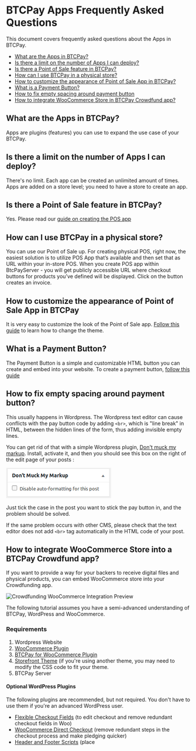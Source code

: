 # BTCPay Apps Frequently Asked Questions

This document covers frequently asked questions about the Apps in BTCPay.

* [What are the Apps in BTCPay?](#what-are-the-apps-in-btcpay)
* [Is there a limit on the number of Apps I can deploy?](#is-there-a-limit-on-the-number-of-apps-i-can-deploy)
* [Is there a Point of Sale feature in BTCPay?](#is-there-a-point-of-sale-feature-in-btcpay)
* [How can I use BTCPay in a physical store?](#how-can-i-use-btcpay-in-a-physical-store)
* [How to customize the appearance of Point of Sale App in BTCPay?](#how-to-customize-the-appearance-of-Point-of-Sale-App-in-BTCPay)
* [What is a Payment Button?](#what-is-a-payment-button)
* [How to fix empty spacing around payment button](#how-to-fix-empty-spacing-around-payment-button)
* [How to integrate WooCommerce Store in BTCPay Crowdfund app?](#how-to-integrate-woocommerce-store-into-a-btcpay-crowdfund-app)

## What are the Apps in BTCPay?
Apps are plugins (features) you can use to expand the use case of your BTCPay.

## Is there a limit on the number of Apps I can deploy?
There's no limit. Each app can be created an unlimited amount of times. Apps are added on a store level; you need to have a store to create an app.

## Is there a Point of Sale feature in BTCPay?
Yes. Please read our [guide on creating the POS app](/GettingStarted.md#creating-the-pay-button)

## How can I use BTCPay in a physical store?
You can use our Point of Sale up. For creating physical POS, right now, the easiest solution is to utilize POS App that’s available and then set that as URL within your in-store POS. When you create POS app within BtcPayServer - you will get publicly accessible URL where checkout buttons for products you’ve defined will be displayed. Click on the button creates an invoice.

## How to customize the appearance of Point of Sale App in BTCPay
It is very easy to customize the look of the Point of Sale app. [Follow this guide](/Theme.md) to learn how to change the theme.

## What is a Payment Button?
The Payment Button is a simple and customizable HTML button you can create and embed into your website. To create a payment button, [follow this guide](/GettingStarted.md#creating-the-point-of-sale-app)

## How to fix empty spacing around payment button?
This usually happens in Wordpress. The Wordpress text editor can cause conflicts with the pay button code by adding `<br>`, which is "line break" in HTML, between the hidden lines of the form, thus adding invisible empty lines. 

You can get rid of that with a simple Wordpress plugin, [Don't muck my markup](https://wordpress.org/plugins/dont-muck-my-markup/). Install, activate it, and then you should see this box on the right of the edit page of your posts :  

![Dont-muck-markup](/img/Dont-muck-markup.png)

Just tick the case in the post you want to stick the pay button in, and the problem should be solved.

If the same problem occurs with other CMS, please check that the text editor does not add `<br>` tag automatically in the HTML code of your post.

## How to integrate WooCommerce Store into a BTCPay Crowdfund app?
If you want to provide a way for your backers to receive digital files and physical products, you can embed WooCommerce store into your Crowdfunding app.

![Crowdfunding WooCommerce Integration Preview](/img/CrowdfundingWoo.gif)

The following tutorial assumes you have a semi-advanced understanding of BTCPay, WordPress and WooCommerce.

### Requirements
1. Wordpress Website
2. [WooCommerce Plugin](https://wordpress.org/plugins/woocommerce/)
3. [BTCPay for WooCommerce Plugin](https://wordpress.org/plugins/btcpay-for-woocommerce/)
4. [Storefront Theme](https://wordpress.org/themes/storefront/) (if you're using another theme, you may need to modify the CSS code to fit your theme.
5. BTCPay Server 

#### Optional WordPress Plugins
The following plugins are recommended, but not required. You don't have to use them if you're an advanced WordPress user. 
* [Flexible Checkout Fields](https://wordpress.org/plugins/flexible-checkout-fields/) (to edit checkout and remove redundant checkout fields in Woo)
* [WooCommerce Direct Checkout](https://wordpress.org/plugins/woocommerce-direct-checkout/) (remove redundant steps in the checkout process and make pledging quicker)
* [Header and Footer Scripts](https://wordpress.org/plugins/header-and-footer-scripts/) (place <script> code here)

### Instructions

#### 1. Connecting two stores to a single wallet

In your BTCPay Server, create two separate stores:
1. Store for WooCommerce
2. Store for Crowdfunding app

Add the **same xpub derivation scheme**, so that both stores remain in sync.

#### 2. Modifying CSS in WordPress
In the first step, you need to remove all the redundancies from the WordPress store and make it clean and simple, so that it embeds smoothly into the crowdfund app. 

Place the following custom CSS code into WordPress. Appearance > Customize > **Custom CSS**

```
#masthead {
	display: none;
}

.site-footer {
display: none;
}

.storefront-breadcrumb {
	display: none;
}

.storefront-sorting {
	display: none;
}

.woocommerce-products-header {
	display: none;
}

.woocommerce-additional-fields{
	display: none;
}

.woocommerce-form-coupon-toggle {
	display: none;
}

.storefront-product-section .section-title {
   display: none;
}
.site-footer {
   display: none;
}

#masthead {
   display: none;
}
#header {
   display: none;
}

.woocommerce-breadcrumb  {  display: none;
}

.related.products {
   display: none;
}

.storefront-breadcrumb {
   display: none;
}

.storefront-sorting {
   display: none;
}

.woocommerce-products-header {display: none;}

.iframe {
 overflow: hidden;
}

ul.products li.product .button {
    margin-bottom: .236em;
    display: block;
}

.woocommerce-additional-fields {
   display: none;
}

#masthead {
    display: none;
}
.site-footer {
display: none;
}
.storefront-breadcrumb {
    display: none;
}
.storefront-sorting {
    display: none;
}
.woocommerce-products-header {
    display: none;
}
.woocommerce-additional-fields{
    display: none;
}
.woocommerce-form-coupon-toggle {
    display: none;
} 
```
The code above removes and hides all the unnecessary things from your store (headers, footers, breadcrumbs, and sorting). If you're not using the Storefront theme, you may need to modify it slightly. Besides removing, the bottom part of the code adds a bit of different styling which improves the checkout experience and makes it more KickStarter like. Feel free to modify colors. You should also remove the sidebar.

To remove the redundant fields in WooCommerce checkout, use [Flexible Checkout Fields](https://wordpress.org/plugins/flexible-checkout-fields/). 

To speed up the checkout process use [WooCommerce Direct Checkout](https://wordpress.org/plugins/woocommerce-direct-checkout/) (remove redundant steps in the checkout process and make pledging quicker)

#### 2. Modifing WordPress functions

Insert the following code at the bottom of your child theme's **functions.php** file.

```
 * Code goes in theme functions.php.
*/
add_action( 'after_setup_theme', 'wc_remove_frame_options_header', 11 );
/**
* Allow rendering of checkout and account pages in iframes.
*/
function wc_remove_frame_options_header() {
    remove_action( 'template_redirect', 'wc_send_frame_options_header' );
}
```
If you add the php code directly into Appearance>Editor>functions.php, next time you update the theme, the changes will be wiped. So, use either use a custom function plugin of some sort, or [create a child theme](https://docs.woocommerce.com/document/set-up-and-use-a-child-theme/) and always place the code at the bottom.

#### 3. Adding script to WordPress
Install [Header and Footer Scripts](https://wordpress.org/plugins/header-and-footer-scripts/)plugin. Add the followig code to your header or footer. Settings > Headers and Footers Script, paste the code and save changes.
```
<script>
jQuery( document ).ready(function() {
    jQuery(".product").each(function(){
        var product = jQuery(this);
        var item = product.find(".woocommerce-loop-product__link");
        var cartLink = product.find(".add_to_cart_button").attr("href");
        item.attr("href", cartLink);
    });
});
</script>
```
This piece of code makes sure that each click on the product area adds it to cart and prevents users from viewing product description, which is completely uncecessary for our use-case.

#### 4. Modifying the Crowdfunding app
In your BTCPay, Apps > Create New App > Crowdfunding.

In the description of your app, toggle the code and paste the following code and add `<iframe src="http://yourdomain/shop/"></iframe>`
Replace it with the URL of your WooCommerce Store page.

![EmbedIframeCrowdfund](/img/CrowdfundCodeEmbed.png)

Next, paste the following code into the **Custom CSS Code** section of your crowdfunding app:
```
#crowdfund-body-header-tagline-container,
#crowdfund-body-description-container {
    max-width: 100% !important;
    width: 100% !important;
    flex: 100%;
}

#crowdfund-body-contribution-container {
    display: none;
}

#crowdfund-body-header-cta {
    display: none;
}

#crowdfund-body-description-container iframe {
    width:100%;
    border:0;
    min-height:500px;
}
/* // Medium devices (tablets, 768px and up) */
@media (min-width: 768px) {
    #crowdfund-body-description-container{
        padding-right: 30%;
        min-height:1200px;
    }
    #crowdfund-body-description-container iframe {
        width:30%;
        position: absolute;
        right: 0;
        top:0;
        height: 100%;
        border-left: 1px #e5e5e5 solid;
    }
} 
```

One final thing, make sure to check (enable) **Count all invoices created on the store as part of the crowdfunding goal**

Save the changes and preview the app.
